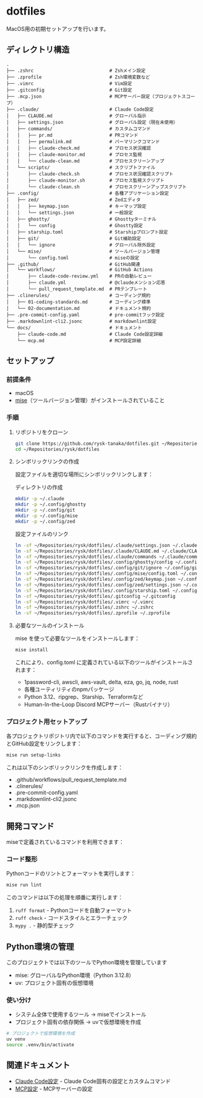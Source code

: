 # dotfiles

MacOS用の初期セットアップを行います。

## ディレクトリ構造

```text
.
├── .zshrc                            # Zshメイン設定
├── .zprofile                         # Zsh環境変数など
├── .vimrc                            # Vim設定
├── .gitconfig                        # Git設定
├── .mcp.json                         # MCPサーバー設定（プロジェクトスコープ）
├── .claude/                          # Claude Code設定
│   ├── CLAUDE.md                     # グローバル指示
│   ├── settings.json                 # グローバル設定（現在未使用）
│   ├── commands/                     # カスタムコマンド
│   │   ├── pr.md                     # PRコマンド
│   │   ├── permalink.md              # パーマリンクコマンド
│   │   ├── claude-check.md           # プロセス状況確認
│   │   ├── claude-monitor.md         # プロセス監視
│   │   └── claude-clean.md           # プロセスクリーンアップ
│   └── scripts/                      # スクリプトファイル
│       ├── claude-check.sh           # プロセス状況確認スクリプト
│       ├── claude-monitor.sh         # プロセス監視スクリプト
│       └── claude-clean.sh           # プロセスクリーンアップスクリプト
├── .config/                          # 各種アプリケーション設定
│   ├── zed/                          # Zedエディタ
│   │   ├── keymap.json               # キーマップ設定
│   │   └── settings.json             # 一般設定
│   ├── ghostty/                      # Ghosttyターミナル
│   │   └── config                    # Ghostty設定
│   ├── starship.toml                 # Starshipプロンプト設定
│   ├── git/                          # Git補助設定
│   │   └── ignore                    # グローバル除外設定
│   └── mise/                         # ツールバージョン管理
│       └── config.toml               # miseの設定
├── .github/                          # GitHub関連
│   └── workflows/                    # GitHub Actions
│       ├── claude-code-review.yml    # PRの自動レビュー
│       ├── claude.yml                # @claudeメンション応答
│       └── pull_request_template.md  # PRテンプレート
├── .clinerules/                      # コーディング規約
│   ├── 01-coding-standards.md        # コーディング標準
│   └── 02-documentation.md           # ドキュメント規約
├── .pre-commit-config.yaml           # pre-commitフック設定
├── .markdownlint-cli2.jsonc          # markdownlint設定
└── docs/                             # ドキュメント
    ├── claude-code.md                # Claude Code設定詳細
    └── mcp.md                        # MCP設定詳細
```

## セットアップ

### 前提条件

- macOS
- [mise](https://mise.jdx.dev/)（ツールバージョン管理）がインストールされていること

### 手順

1. リポジトリをクローン

    ```bash
    git clone https://github.com/rysk-tanaka/dotfiles.git ~/Repositories/rysk/dotfiles
    cd ~/Repositories/rysk/dotfiles
    ```

2. シンボリックリンクの作成

    設定ファイルを適切な場所にシンボリックリンクします：

    ディレクトリの作成

    ```bash
    mkdir -p ~/.claude
    mkdir -p ~/.config/ghostty
    mkdir -p ~/.config/git
    mkdir -p ~/.config/mise
    mkdir -p ~/.config/zed
    ```

    設定ファイルのリンク

    ```bash
    ln -sf ~/Repositories/rysk/dotfiles/.claude/settings.json ~/.claude/settings.json
    ln -sf ~/Repositories/rysk/dotfiles/.claude/CLAUDE.md ~/.claude/CLAUDE.md
    ln -sf ~/Repositories/rysk/dotfiles/.claude/commands ~/.claude/commands
    ln -sf ~/Repositories/rysk/dotfiles/.config/ghostty/config ~/.config/ghostty/config
    ln -sf ~/Repositories/rysk/dotfiles/.config/git/ignore ~/.config/git/ignore
    ln -sf ~/Repositories/rysk/dotfiles/.config/mise/config.toml ~/.config/mise/config.toml
    ln -sf ~/Repositories/rysk/dotfiles/.config/zed/keymap.json ~/.config/zed/keymap.json
    ln -sf ~/Repositories/rysk/dotfiles/.config/zed/settings.json ~/.config/zed/settings.json
    ln -sf ~/Repositories/rysk/dotfiles/.config/starship.toml ~/.config/starship.toml
    ln -sf ~/Repositories/rysk/dotfiles/.gitconfig ~/.gitconfig
    ln -sf ~/Repositories/rysk/dotfiles/.vimrc ~/.vimrc
    ln -sf ~/Repositories/rysk/dotfiles/.zshrc ~/.zshrc
    ln -sf ~/Repositories/rysk/dotfiles/.zprofile ~/.zprofile
    ```

3. 必要なツールのインストール

    mise を使って必要なツールをインストールします：

    ```bash
    mise install
    ```

    これにより、config.toml に定義されている以下のツールがインストールされます：

    - 1password-cli, awscli, aws-vault, delta, eza, go, jq, node, rust
    - 各種ユーティリティのnpmパッケージ
    - Python 3.12、ripgrep、Starship、Terraformなど
    - Human-In-the-Loop Discord MCPサーバー（Rustバイナリ）

### プロジェクト用セットアップ

各プロジェクトリポジトリ内で以下のコマンドを実行すると、コーディング規約とGitHub設定をリンクします：

```bash
mise run setup-links
```

これは以下のシンボリックリンクを作成します：

- .github/workflows/pull_request_template.md
- .clinerules/
- .pre-commit-config.yaml
- .markdownlint-cli2.jsonc
- .mcp.json

## 開発コマンド

miseで定義されているコマンドを利用できます：

### コード整形

Pythonコードのリントとフォーマットを実行します：

```bash
mise run lint
```

このコマンドは以下の処理を順番に実行します：

1. `ruff format` - Pythonコードを自動フォーマット
2. `ruff check` - コードスタイルとエラーチェック
3. `mypy .` - 静的型チェック

## Python環境の管理

このプロジェクトでは以下のツールでPython環境を管理しています

- mise: グローバルなPython環境（Python 3.12.8）
- uv: プロジェクト固有の仮想環境

### 使い分け

- システム全体で使用するツール → miseでインストール
- プロジェクト固有の依存関係 → uvで仮想環境を作成

```bash
# プロジェクトで仮想環境を作成
uv venv
source .venv/bin/activate
```

## 関連ドキュメント

- [Claude Code設定](./docs/claude-code.md) - Claude Code固有の設定とカスタムコマンド
- [MCP設定](./docs/mcp.md) - MCPサーバーの設定
